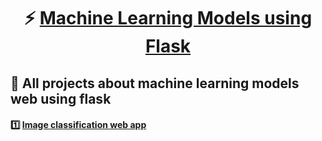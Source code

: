 <div align="center">
  <strong><h1> ⚡️ <a href="https://github.com/YounesseELH/Machine-Learning-Models-using-Flask">Machine Learning Models using Flask</a> </h1></strong>
</div>

## 📂 All projects about machine learning models web using flask

<div>
  <strong><h4>1️⃣ <a href="https://github.com/YounesseELH/Machine-Learning-Models-using-Flask/tree/main/Image%20classification%20web%20app">Image classification web app </a></h4></strong>
</div>
